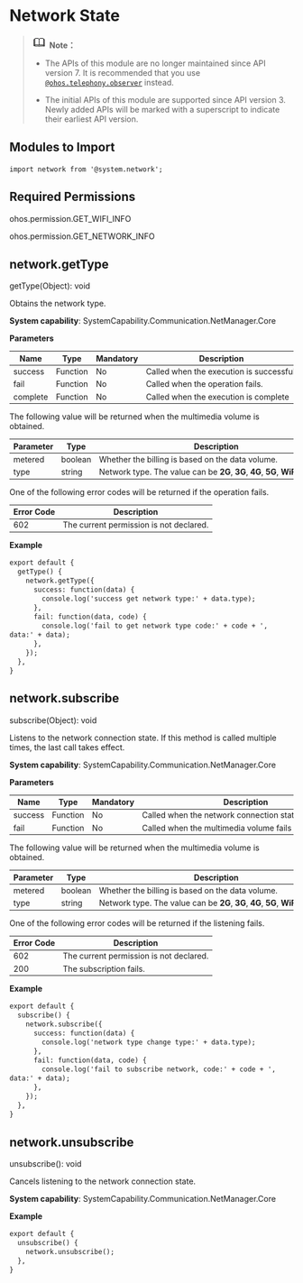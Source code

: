 # Network State

> ![icon-note.gif](public_sys-resources/icon-note.gif) **Note：**
> - The APIs of this module are no longer maintained since API version 7. It is recommended that you use [`@ohos.telephony.observer`](js-apis-observer.md) instead.
> 
> - The initial APIs of this module are supported since API version 3. Newly added APIs will be marked with a superscript to indicate their earliest API version.


## Modules to Import


```
import network from '@system.network';
```


## Required Permissions

ohos.permission.GET_WIFI_INFO

ohos.permission.GET_NETWORK_INFO


## network.getType

getType(Object): void

Obtains the network type.

**System capability**: SystemCapability.Communication.NetManager.Core

**Parameters**

| Name | Type | Mandatory | Description |
| -------- | -------- | -------- | -------- |
| success | Function | No | Called&nbsp;when&nbsp;the&nbsp;execution&nbsp;is&nbsp;successful. |
| fail | Function | No | Called&nbsp;when&nbsp;the&nbsp;operation&nbsp;fails. |
| complete | Function | No | Called&nbsp;when&nbsp;the&nbsp;execution&nbsp;is&nbsp;complete |

The following value will be returned when the multimedia volume is obtained.

| Parameter | Type | Description |
| -------- | -------- | -------- |
| metered | boolean | Whether&nbsp;the&nbsp;billing&nbsp;is&nbsp;based&nbsp;on&nbsp;the&nbsp;data&nbsp;volume. |
| type | string | Network&nbsp;type.&nbsp;The&nbsp;value&nbsp;can&nbsp;be&nbsp;**2G**,&nbsp;**3G**,&nbsp;**4G**,&nbsp;**5G**,&nbsp;**WiFi**,&nbsp;or&nbsp;**none**. |

One of the following error codes will be returned if the operation fails.

| Error&nbsp;Code | Description |
| -------- | -------- |
| 602 | The&nbsp;current&nbsp;permission&nbsp;is&nbsp;not&nbsp;declared. |

**Example**

```
export default {    
  getType() {        
    network.getType({            
      success: function(data) {                
        console.log('success get network type:' + data.type);            
      },            
      fail: function(data, code) {                
        console.log('fail to get network type code:' + code + ', data:' + data);            
      },
    });    
  },
}
```


## network.subscribe

subscribe(Object): void

Listens to the network connection state. If this method is called multiple times, the last call takes effect.

**System capability**: SystemCapability.Communication.NetManager.Core

**Parameters**

| Name | Type | Mandatory | Description |
| -------- | -------- | -------- | -------- |
| success | Function | No | Called&nbsp;when&nbsp;the&nbsp;network&nbsp;connection&nbsp;state&nbsp;changes |
| fail | Function | No | Called&nbsp;when&nbsp;the&nbsp;multimedia&nbsp;volume&nbsp;fails&nbsp;to&nbsp;be&nbsp;obtained. |

The following value will be returned when the multimedia volume is obtained.

| Parameter | Type | Description |
| -------- | -------- | -------- |
| metered | boolean | Whether&nbsp;the&nbsp;billing&nbsp;is&nbsp;based&nbsp;on&nbsp;the&nbsp;data&nbsp;volume. |
| type | string | Network&nbsp;type.&nbsp;The&nbsp;value&nbsp;can&nbsp;be&nbsp;**2G**,&nbsp;**3G**,&nbsp;**4G**,&nbsp;**5G**,&nbsp;**WiFi**,&nbsp;or&nbsp;**none**. |

One of the following error codes will be returned if the listening fails.

| Error&nbsp;Code | Description |
| -------- | -------- |
| 602 | The&nbsp;current&nbsp;permission&nbsp;is&nbsp;not&nbsp;declared. |
| 200 | The&nbsp;subscription&nbsp;fails. |

**Example**

```
export default {    
  subscribe() {        
    network.subscribe({            
      success: function(data) {                
        console.log('network type change type:' + data.type);            
      },            
      fail: function(data, code) {                
        console.log('fail to subscribe network, code:' + code + ', data:' + data);            
      },
    });    
  },
}
```


## network.unsubscribe

unsubscribe(): void

Cancels listening to the network connection state.

**System capability**: SystemCapability.Communication.NetManager.Core

**Example**

```
export default {    
  unsubscribe() {        
    network.unsubscribe();    
  },
}
```